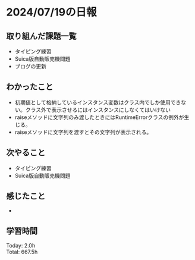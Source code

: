 # 2024/07/19の日報
## 取り組んだ課題一覧
* タイピング練習
* Suica版自動販売機問題
* ブログの更新
## わかったこと
* 初期値として格納しているインスタンス変数はクラス内でしか使用できない。クラス外で表示させるにはインスタンスにしなくてはいけない
* raiseメソッドに文字列のみ渡したときにはRuntimeErrorクラスの例外が生じる。
* raiseメソッドに文字列を渡すとその文字列が表示される。
## 次やること
* タイピング練習
* Suica版自動販売機問題
## 感じたこと
* 
## 学習時間
Today: 2.0h<br>
Total: 667.5h
